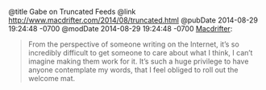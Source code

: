 @title Gabe on Truncated Feeds
@link http://www.macdrifter.com/2014/08/truncated.html
@pubDate 2014-08-29 19:24:48 -0700
@modDate 2014-08-29 19:24:48 -0700
<a href="http://www.macdrifter.com/2014/08/truncated.html">Macdrifter</a>:

>From the perspective of someone writing on the Internet, it’s so incredibly difficult to get someone to care about what I think, I can’t imagine making them work for it. It’s such a huge privilege to have anyone contemplate my words, that I feel obliged to roll out the welcome mat.
